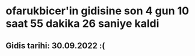 # ofarukbicer'in gidisine son 4 gun 10 saat 55 dakika 26 saniye kaldi

## Gidis tarihi: 30.09.2022 :(